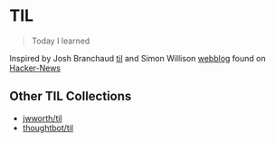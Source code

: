# TIL

> Today I learned

Inspired by Josh Branchaud [til](https://github.com/jbranchaud/til) and Simon Willison [webblog](https://simonwillison.net/2020/Apr/20/self-rewriting-readme/) found on [Hacker-News](https://news.ycombinator.com/item?id=22920437)

## Other TIL Collections
* [jwworth/til](https://github.com/jwworth/til)
* [thoughtbot/til](https://github.com/thoughtbot/til)

